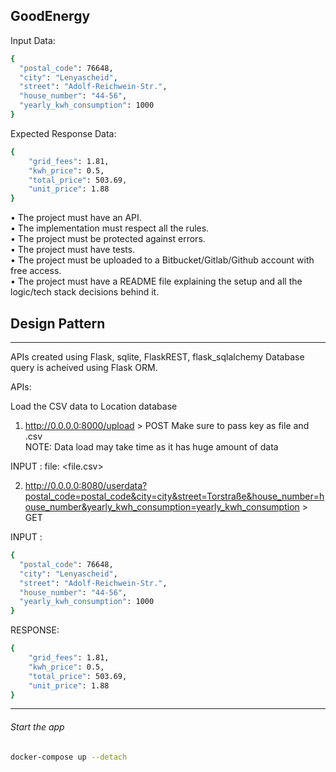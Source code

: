 ## GoodEnergy

Input Data:
```bash
{
  "postal_code": 76648,
  "city": "Lenyascheid",
  "street": "Adolf-Reichwein-Str.",
  "house_number": "44-56",
  "yearly_kwh_consumption": 1000
}
```

Expected Response Data:
```bash
{
    "grid_fees": 1.81,
    "kwh_price": 0.5,
    "total_price": 503.69,
    "unit_price": 1.88
}
```

• The project must have an API. <br />
• The implementation must respect all the rules. <br />
• The project must be protected against errors. <br />
• The project must have tests. <br />
• The project must be uploaded to a Bitbucket/Gitlab/Github account with free access. <br />
• The project must have a README file explaining the setup and all the logic/tech stack decisions behind it. <br />

## Design Pattern
*** 
APIs created using Flask, sqlite, FlaskREST, flask_sqlalchemy
Database query is acheived using Flask ORM. 

APIs:

Load the CSV data to Location database
1. http://0.0.0.0:8000/upload > POST
Make sure to pass key as file and .csv <br />
NOTE: Data load may take time as it has huge amount of data

INPUT : 
file: <file.csv>

2. http://0.0.0.0:8080/userdata?postal_code=postal_code&city=city&street=Torstraße&house_number=house_number&yearly_kwh_consumption=yearly_kwh_consumption > GET

INPUT :  
```bash
{
  "postal_code": 76648,
  "city": "Lenyascheid",
  "street": "Adolf-Reichwein-Str.",
  "house_number": "44-56",
  "yearly_kwh_consumption": 1000
}
```
RESPONSE: 
```bash
{
    "grid_fees": 1.81,
    "kwh_price": 0.5,
    "total_price": 503.69,
    "unit_price": 1.88
}
```
***

###### Start the app ######

```bash
docker-compose up --detach
```


